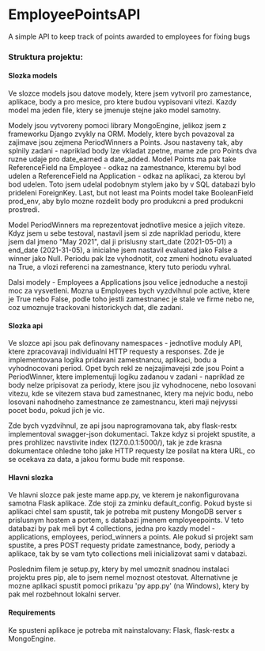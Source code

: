 # EmployeePointsAPI
A simple API to keep track of points awarded to employees for fixing bugs

### Struktura projektu:

#### Slozka models

Ve slozce models jsou datove modely, ktere jsem vytvoril pro zamestance, aplikace, body a pro mesice, pro ktere budou vypisovani vitezi. Kazdy model ma jeden file, ktery se jmenuje stejne jako model samotny. 

Modely jsou vytvoreny pomoci library MongoEngine, jelikoz jsem z frameworku Django zvykly na ORM. Modely, ktere bych povazoval za zajimave jsou zejmena PeriodWinners a Points. Jsou nastaveny tak, aby splnily zadani - napriklad body lze vkladat zpetne, mame zde pro Points dva ruzne udaje pro date_earned a date_added. Model Points ma pak take ReferenceField na Employee - odkaz na zamestnance, kteremu byl bod udelen a ReferenceField na Application - odkaz na aplikaci, za kterou byl bod udelen. Toto jsem udelal podobnym stylem jako by v SQL databazi bylo prideleni ForeignKey. Last, but not least ma Points model take BooleanField prod_env, aby bylo mozne rozdelit body pro produkcni a pred produkcni prostredi.

Model PeriodWinners ma reprezentovat jednotlive mesice a jejich viteze. Kdyz jsem u sebe testoval, nastavil jsem si zde napriklad periodu, ktere jsem dal jmeno "May 2021", dal ji prislusny start_date (2021-05-01) a end_date (2021-31-05), a inicialne jsem nastavil evaluated jako False a winner jako Null. Periodu pak lze vyhodnotit, coz zmeni hodnotu evaluated na True, a vlozi referenci na zamestnance, ktery tuto periodu vyhral.

Dalsi modely - Employees a Applications jsou velice jednoduche a nestoji moc za vysvetleni. Mozna u Employees bych vyzdvihnul pole active, ktere je True nebo False, podle toho jestli zamestnanec je stale ve firme nebo ne, coz umoznuje trackovani historickych dat, dle zadani.

#### Slozka api

Ve slozce api jsou pak definovany namespaces - jednotlive moduly API, ktere zpracovavaji individualni HTTP requesty a responses. Zde je implementovana logika pridavani zamestnancu, aplikaci, bodu a vyhodnocovani period. Opet bych rekl ze nejzajimavejsi zde jsou Point a PeriodWinner, ktere implementuji logiku zadanou v zadani - napriklad ze body nelze pripisovat za periody, ktere jsou jiz vyhodnocene, nebo losovani vitezu, kde se vitezem stava bud zamestnanec, ktery ma nejvic bodu, nebo losovani nahodneho zamestnance ze zamestnancu, kteri maji nejvyssi pocet bodu, pokud jich je vic.

Zde bych vyzdvihnul, ze api jsou naprogramovana tak, aby flask-restx implementoval swagger-json dokumentaci. Takze kdyz si projekt spustite, a pres prohlizec navstivite index (127.0.0.1:5000/), tak je zde krasna dokumentace ohledne toho jake HTTP requesty lze posilat na ktera URL, co se ocekava za data, a jakou formu bude mit response. 

#### Hlavni slozka

Ve hlavni slozce pak jeste mame app.py, ve kterem je nakonfigurovana samotna Flask aplikace. Zde stoji za zminku default_config. Pokud byste si aplikaci chtel sam spustit, tak je potreba mit pusteny MongoDB server s prislusnym hostem a portem, s databazi jmenem employeepoints. V teto databazi by pak meli byt 4 collections, jedna pro kazdy model - applications, employees, period_winners a points. Ale pokud si projekt sam spustite, a pres POST requesty pridate zamestnance, body, periody a aplikace, tak by se vam tyto collections meli inicializovat sami v databazi. 

Poslednim filem je setup.py, ktery by mel umoznit snadnou instalaci projektu pres pip, ale to jsem nemel moznost otestovat. Alternativne je mozne aplikaci spustit pomoci prikazu 'py app.py' (na Windows), ktery by pak mel rozbehnout lokalni server. 

#### Requirements

Ke spusteni aplikace je potreba mit nainstalovany: Flask, flask-restx a MongoEngine. 

